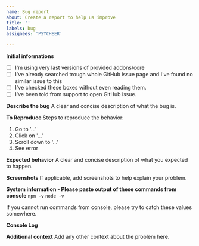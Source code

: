 ```yaml
---
name: Bug report
about: Create a report to help us improve
title: ''
labels: bug
assignees: 'PSYCHEER'

---
```


**Initial informations**
- [ ] I'm using very last versions of provided addons/core
- [ ] I've already searched trough whole GitHub issue page and I've found no similar issue to this
- [ ] I've checked these boxes without even reading them.
- [ ] I've been told from support to open GitHub issue.

**Describe the bug**
A clear and concise description of what the bug is.

**To Reproduce**
Steps to reproduce the behavior:
1. Go to '...'
2. Click on '...'
3. Scroll down to '...'
4. See error

**Expected behavior**
A clear and concise description of what you expected to happen.

**Screenshots**
If applicable, add screenshots to help explain your problem.

**System information - Please paste output of these commands from console**
`npm -v`
`node -v`

If you cannot run commands from console, please try to catch these values somewhere.

**Console Log**

**Additional context**
Add any other context about the problem here.